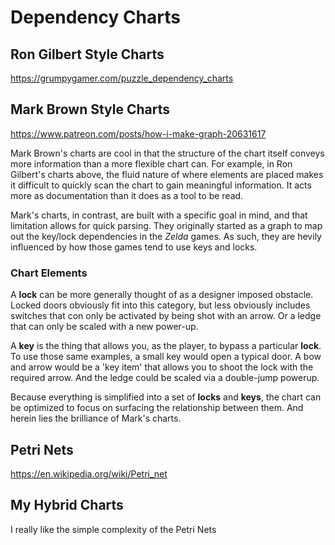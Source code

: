# Dependency Charts

## Ron Gilbert Style Charts

https://grumpygamer.com/puzzle_dependency_charts

## Mark Brown Style Charts

https://www.patreon.com/posts/how-i-make-graph-20631617

Mark Brown's charts are cool in that the structure of the chart itself conveys more information than a more flexible chart can.
For example, in Ron Gilbert's charts above, the fluid nature of where elements are placed makes it difficult to quickly scan the chart to gain meaningful information.
It acts more as documentation than it does as a tool to be read.

Mark's charts, in contrast, are built with a specific goal in mind, and that limitation allows for quick parsing.
They originally started as a graph to map out the key/lock dependencies in the *Zelda* games.
As such, they are hevily influenced by how those games tend to use keys and locks.

### Chart Elements

A **lock** can be more generally thought of as a designer imposed obstacle.
Locked doors obviously fit into this category, but less obviously includes switches that con only be activated by being shot with an arrow.
Or a ledge that can only be scaled with a new power-up.

A **key** is the thing that allows you, as the player, to bypass a particular **lock**.
To use those same examples, a small key would open a typical door.
A bow and arrow would be a 'key item' that allows you to shoot the lock with the required arrow.
And the ledge could be scaled via a double-jump powerup.

Because everything is simplified into a set of **locks** and **keys**, the chart can be optimized to focus on surfacing the relationship between them.
And herein lies the brilliance of Mark's charts.

### 

## Petri Nets

https://en.wikipedia.org/wiki/Petri_net

## My Hybrid Charts

I really like the simple complexity of the Petri Nets